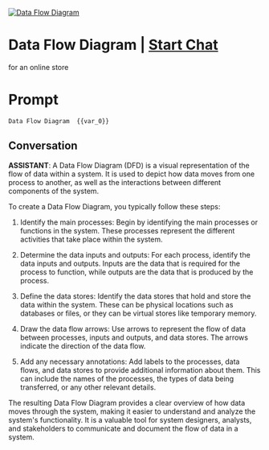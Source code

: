 
[![Data Flow Diagram](https://flow-prompt-covers.s3.us-west-1.amazonaws.com/icon/illustrative/illus_5.png)](https://gptcall.net/chat.html?data=%7B%22contact%22%3A%7B%22id%22%3A%22VoJY4gupfkC-BHE5a9a7P%22%2C%22flow%22%3Atrue%7D%7D)
# Data Flow Diagram | [Start Chat](https://gptcall.net/chat.html?data=%7B%22contact%22%3A%7B%22id%22%3A%22VoJY4gupfkC-BHE5a9a7P%22%2C%22flow%22%3Atrue%7D%7D)
for an online store

# Prompt

```
Data Flow Diagram  {{var_0}}
```

## Conversation

**ASSISTANT**: A Data Flow Diagram (DFD) is a visual representation of the flow of data within a system. It is used to depict how data moves from one process to another, as well as the interactions between different components of the system.



To create a Data Flow Diagram, you typically follow these steps:



1. Identify the main processes: Begin by identifying the main processes or functions in the system. These processes represent the different activities that take place within the system.



2. Determine the data inputs and outputs: For each process, identify the data inputs and outputs. Inputs are the data that is required for the process to function, while outputs are the data that is produced by the process.



3. Define the data stores: Identify the data stores that hold and store the data within the system. These can be physical locations such as databases or files, or they can be virtual stores like temporary memory.



4. Draw the data flow arrows: Use arrows to represent the flow of data between processes, inputs and outputs, and data stores. The arrows indicate the direction of the data flow.



5. Add any necessary annotations: Add labels to the processes, data flows, and data stores to provide additional information about them. This can include the names of the processes, the types of data being transferred, or any other relevant details.



The resulting Data Flow Diagram provides a clear overview of how data moves through the system, making it easier to understand and analyze the system's functionality. It is a valuable tool for system designers, analysts, and stakeholders to communicate and document the flow of data in a system.


